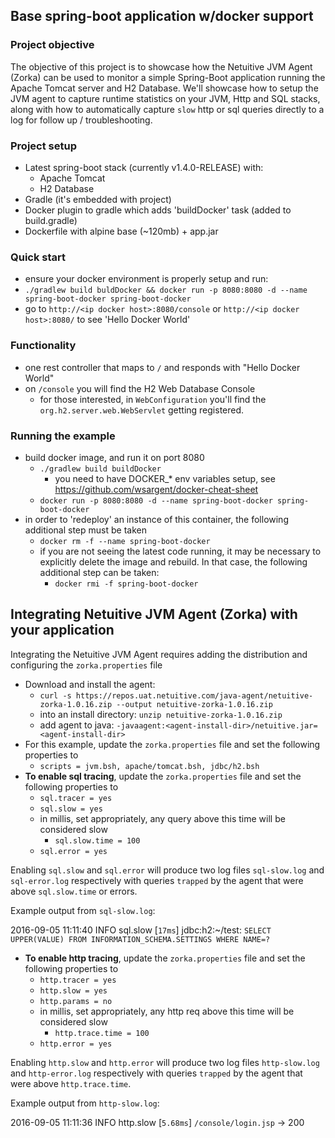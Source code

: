 ## Base spring-boot application w/docker support

### Project objective
The objective of this project is to showcase how the Netuitive JVM Agent (Zorka) can be used to monitor a simple Spring-Boot application
running the Apache Tomcat server and H2 Database.  We'll showcase how to setup the JVM agent to capture runtime statistics on your JVM, Http
and SQL stacks, along with how to automatically capture `slow` http or sql queries directly to a log for follow up / troubleshooting.

### Project setup
  - Latest spring-boot stack (currently v1.4.0-RELEASE) with:
    - Apache Tomcat
    - H2 Database
  - Gradle (it's embedded with project)
  - Docker plugin to gradle which adds 'buildDocker' task (added to build.gradle)
  - Dockerfile with alpine base (~120mb) + app.jar

### Quick start
  - ensure your docker environment is properly setup and run:
  - `./gradlew build buldDocker && docker run -p 8080:8080 -d --name spring-boot-docker spring-boot-docker`
  - go to `http://<ip docker host>:8080/console` or `http://<ip docker host>:8080/` to see 'Hello Docker World'

### Functionality
  - one rest controller that maps to `/` and responds with "Hello Docker World"
  - on `/console` you will find the H2 Web Database Console
    - for those interested, in `WebConfiguration` you'll find the `org.h2.server.web.WebServlet` getting registered.    

### Running the example
  - build docker image, and run it on port 8080
    - `./gradlew build buildDocker`
      - you need to have DOCKER_* env variables setup, see https://github.com/wsargent/docker-cheat-sheet
    - `docker run -p 8080:8080 -d --name spring-boot-docker spring-boot-docker`
  - in order to 'redeploy' an instance of this container, the following additional step must be taken
    - `docker rm -f --name spring-boot-docker`
    - if you are not seeing the latest code running, it may be necessary to explicitly delete the image and rebuild.  In that case, the following additional step can be taken:
      - `docker rmi -f spring-boot-docker`

## Integrating Netuitive JVM Agent (Zorka) with your application
Integrating the Netuitive JVM Agent requires adding the distribution and configuring the `zorka.properties` file
  - Download and install the agent:
    - `curl -s https://repos.uat.netuitive.com/java-agent/netuitive-zorka-1.0.16.zip --output netuitive-zorka-1.0.16.zip`
    - into an install directory: `unzip netuitive-zorka-1.0.16.zip`
    - add agent to java: `-javaagent:<agent-install-dir>/netuitive.jar=<agent-install-dir>`
  - For this example, update the `zorka.properties` file and set the following properties to
    - `scripts = jvm.bsh, apache/tomcat.bsh, jdbc/h2.bsh`
  - **To enable sql tracing**, update the `zorka.properties` file and set the following properties to
    - `sql.tracer = yes`
    - `sql.slow = yes`
    - in millis, set appropriately, any query above this time will be considered slow
        - `sql.slow.time = 100`
    - `sql.error = yes`

Enabling `sql.slow` and `sql.error` will produce two log files `sql-slow.log` and `sql-error.log` respectively with queries `trapped` by the agent
that were above `sql.slow.time` or errors.

Example output from `sql-slow.log`:

2016-09-05 11:11:40 INFO sql.slow [`17ms`] jdbc:h2:~/test: `SELECT UPPER(VALUE) FROM INFORMATION_SCHEMA.SETTINGS WHERE NAME=?`


  - **To enable http tracing**, update the `zorka.properties` file and set the following properties to
    - `http.tracer = yes`
    - `http.slow = yes`
    - `http.params = no`
    - in millis, set appropriately, any http req above this time will be considered slow
        - `http.trace.time = 100`
    - `http.error = yes`

Enabling `http.slow` and `http.error` will produce two log files `http-slow.log` and `http-error.log` respectively with queries `trapped` by the agent
that were above `http.trace.time`.

Example output from `http-slow.log`:

2016-09-05 11:11:36 INFO http.slow [`5.68ms`] `/console/login.jsp` -> 200

